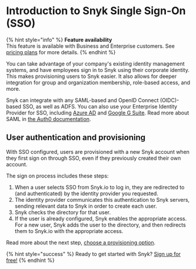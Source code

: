 # Introduction to Snyk Single Sign-On \(SSO\)

{% hint style="info" %}
**Feature availability**  
This feature is available with Business and Enterprise customers. See [pricing plans](https://snyk.io/plans/) for more details.
{% endhint %}

You can take advantage of your company's existing identity management systems, and have employees sign in to Snyk using their corporate identity. This makes provisioning users to Snyk easier. It also allows for deeper integration for group and organization membership, role-based access, and more.

Snyk can integrate with any SAML-based and OpenID Connect \(OIDC\)-based SSO, as well as ADFS. You can also use your Enterprise Identity Provider for SSO, including [Azure AD](https://docs.microsoft.com/en-us/azure/active-directory/fundamentals/active-directory-whatis/) and [Google G Suite](https://community.snowflake.com/s/article/configuring-g-suite-as-an-identity-provider/). Read more about SAML in [the Auth0 documentation](https://auth0.com/docs/protocols/saml).

## User authentication and provisioning

With SSO configured, users are provisioned with a new Snyk account when they first sign on through SSO, even if they previously created their own account.

The sign on process includes these steps:

1. When a user selects SSO from Snyk.io to log in, they are redirected to \(and authenticated\) by the identity provider you requested.
2. The identity provider communicates this authentication to Snyk servers, sending relevant data to Snyk in order to create each user.
3. Snyk checks the directory for that user.
4. If the user is already configured, Snyk enables the appropriate access. For a new user, Snyk adds the user to the directory, and then redirects them to Snyk.io with the appropriate access.

Read more about the next step, [choose a provisioning option](user-and-group-management/setting-up-sso-for-authentication/choose-a-provisioning-option).

{% hint style="success" %}
Ready to get started with Snyk? [Sign up for free!](https://snyk.io/login?cta=sign-up&loc=footer&page=support_docs_page)
{% endhint %}

